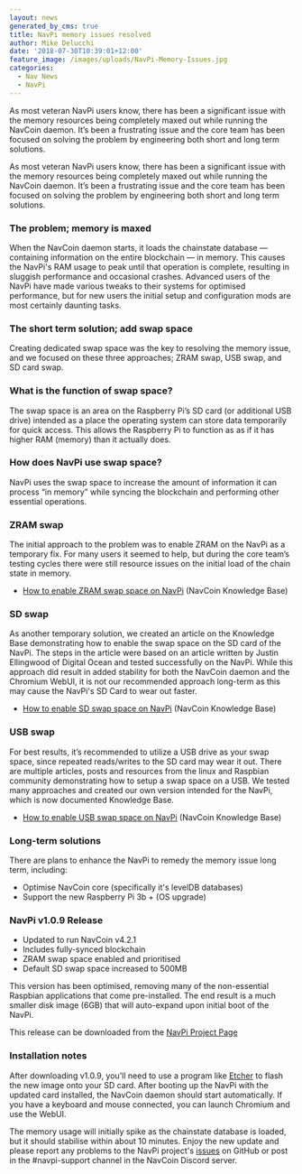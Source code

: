 ```yaml
---
layout: news
generated_by_cms: true
title: NavPi memory issues resolved
author: Mike Delucchi
date: '2018-07-30T10:39:01+12:00'
feature_image: /images/uploads/NavPi-Memory-Issues.jpg
categories:
  - Nav News
  - NavPi
---
```


As most veteran NavPi users know, there has been a significant issue with the memory resources being completely maxed out while running the NavCoin daemon. It’s been a frustrating issue and the core team has been focused on solving the problem by engineering both short and long term solutions.

As most veteran NavPi users know, there has been a significant issue with the memory resources being completely maxed out while running the NavCoin daemon. It’s been a frustrating issue and the core team has been focused on solving the problem by engineering both short and long term solutions.

### The problem; memory is maxed

When the NavCoin daemon starts, it loads the chainstate database — containing information on the entire blockchain — in memory. This causes the NavPi's RAM usage to peak until that operation is complete, resulting in sluggish performance and occasional crashes. Advanced users of the NavPi have made various tweaks to their systems for optimised performance, but for new users the initial setup and configuration mods are most certainly daunting tasks.

### The short term solution; add swap space

Creating dedicated swap space was the key to resolving the memory issue, and we focused on these three approaches; ZRAM swap, USB swap, and SD card swap.

### What is the function of swap space?

The swap space is an area on the Raspberry Pi’s SD card (or additional USB drive) intended as a place the operating system can store data temporarily for quick access. This allows the Raspberry Pi to function as as if it has higher RAM (memory) than it actually does.  

### How does NavPi use swap space?

NavPi uses the swap space to increase the amount of information it can process “in memory” while syncing the blockchain and performing other essential operations.

### ZRAM swap

The initial approach to the problem was to enable ZRAM on the NavPi as a temporary fix. For many users it seemed to help, but during the core team’s testing cycles there were still resource issues on the initial load of the chain state in memory. 

* [How to enable ZRAM swap space on NavPi](https://info.navcoin.org/knowledge-base/enable-zram-navpi/) (NavCoin Knowledge Base)

### SD swap

As another temporary solution, we created an article on the Knowledge Base demonstrating how to enable the swap space on the SD card of the NavPi. The steps in the article were based on an article written by Justin Ellingwood of Digital Ocean and tested successfully on the NavPi. While this approach did result in added stability for both the NavCoin daemon and the Chromium WebUI, it is not our recommended approach long-term as this may cause the NavPi's SD Card to wear out faster.

* [How to enable SD swap space on NavPi](https://info.navcoin.org/knowledge-base/navpi-sd-swap/) (NavCoin Knowledge Base)

### USB swap

For best results, it’s recommended to utilize a USB drive as your swap space, since repeated reads/writes to the SD card may wear it out. There are multiple articles, posts and resources from the linux and Raspbian community demonstrating how to setup a swap space on a USB. We tested many approaches and created our own version intended for the NavPi, which is now documented Knowledge Base.

* [How to enable USB swap space on NavPi](https://info.navcoin.org/knowledge-base/navpi-usb-swap/) (NavCoin Knowledge Base)

### Long-term solutions

There are plans to enhance the NavPi to remedy the memory issue long term, including: 

* Optimise NavCoin core (specifically it's levelDB databases)
* Support the new Raspberry Pi 3b + (OS upgrade)

### NavPi v1.0.9 Release

* Updated to run NavCoin v4.2.1 
* Includes fully-synced blockchain
* ZRAM swap space enabled and prioritised
* Default SD swap space increased to 500MB

This version has been optimised, removing many of the non-essential Raspbian applications that come pre-installed. The end result is a much smaller disk image (6GB) that will auto-expand upon initial boot of the NavPi.

This release can be downloaded from the [NavPi Project Page](https://navhub.org/projects/nav-pi/)

### Installation notes

After downloading v1.0.9, you'll need to use a program like [Etcher](https://etcher.io/) to flash the new image onto your SD card. After booting up the NavPi with the updated card installed, the NavCoin daemon should start automatically. If you have a keyboard and mouse connected, you can launch Chromium and use the WebUI. 

The memory usage will initially spike as the chainstate database is loaded, but it should stabilise within about 10 minutes. Enjoy the new update and please report any problems to the NavPi project's [issues](https://github.com/Encrypt-S/navpi/issues) on GitHub or post in the #navpi-support channel in the NavCoin Discord server.
